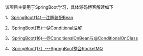 该项目主要用于SpringBoot学习，具体源码博客解读如下

1、[SpringBoot(14)—注解装配Bean](https://www.cnblogs.com/qdhxhz/p/11006289.html)

2、[SpringBoot(15)—@Conditional注解](https://www.cnblogs.com/qdhxhz/p/11020434.html)

3、[SpringBoot(16)—@ConditionalOnBean与@ConditionalOnClass](https://www.cnblogs.com/qdhxhz/p/11027546.html)

4、[SpringBoot(17）---SpringBoot整合RocketMQ](https://www.cnblogs.com/qdhxhz/p/11109696.html)

